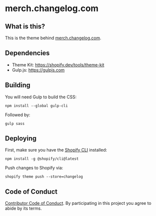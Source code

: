 # merch.changelog.com

## What is this?

This is the theme behind [merch.changelog.com](https://merch.changelog.com).

## Dependencies

- Theme Kit: https://shopify.dev/tools/theme-kit
- Gulp.js: https://gulpjs.com

## Building

You will need Gulp to build the CSS:

```
npm install --global gulp-cli
```

Followed by:

```
gulp sass
```

## Deploying

First, make sure you have the [Shopify CLI](https://shopify.dev/docs/api/shopify-cli) installed:

```
npm install -g @shopify/cli@latest
```

Push changes to Shopify via:

```
shopify theme push --store=changelog
```


## Code of Conduct

[Contributor Code of Conduct](https://changelog.com/coc). By participating in this project you agree to abide by its terms.
